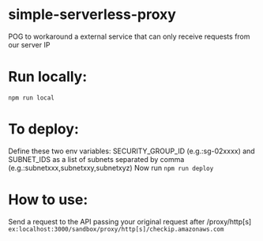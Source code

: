 # simple-serverless-proxy
POG to workaround a external service that can only receive requests from our server IP

# Run locally:
  ```npm run local```

# To deploy:
Define these two env variables: SECURITY_GROUP_ID (e.g.:sg-02xxxx)
and SUBNET_IDS as a list of subnets separated by comma (e.g.:subnetxxx,subnetxxy,subnetxyz)
Now run ```npm run deploy```

# How to use:
  Send a request to the API passing your original request after /proxy/http[s]
  `ex:localhost:3000/sandbox/proxy/http[s]/checkip.amazonaws.com`

